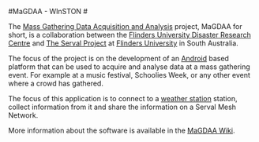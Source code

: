 #MaGDAA - WInSTON #

The [Mass Gathering Data Acquisition and Analysis][magdaa] project, MaGDAA for short, is a collaboration between the [Flinders University Disaster Research Centre][fudrc] and [The Serval Project][sp] at [Flinders University][fusa] in South Australia.

The focus of the project is on the development of an [Android][android] based platform that can be used to acquire and analyse data at a mass gathering event. For example at a music festival, Schoolies Week, or any other event where a crowd has gathered.

The focus of this application is to connect to a [weather station][weather] station, collect information from it and share the information on a Serval Mesh Network.

More information about the software is available in the [MaGDAA Wiki][wiki].

[magdaa]: http://magdaaproject.org/
[fudrc]: http://www.flinders.edu.au/nursing/research/flinders-university-disaster-research-centre/
[sp]: http://servalproject.org/
[fusa]: http://www.flinders.edu.au/
[android]: http://www.android.com/
[weather]: http://wiki.magdaaproject.org/hardware:weather
[wiki]: http://wiki.magdaaproject.org/software:winston

